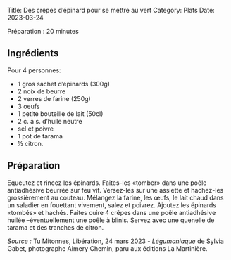 Title: Des crêpes d’épinard pour se mettre au vert
Category: Plats
Date: 2023-03-24

Préparation : 20 minutes

## Ingrédients

Pour 4 personnes:

* 1 gros sachet d’épinards (300g)
* 2 noix de beurre
* 2 verres de farine (250g)
* 3 oeufs
* 1 petite bouteille de lait (50cl)
* 2 c. à s. d’huile neutre
* sel et poivre
* 1 pot de tarama
* ½ citron.

## Préparation

Equeutez et rincez les épinards. Faites-les «tomber» dans une poêle antiadhésive beurrée sur feu
vif. Versez-les sur une assiette et hachez-les grossièrement au couteau. Mélangez la farine, les
œufs, le lait chaud dans un saladier en fouettant vivement, salez et poivrez. Ajoutez les épinards
«tombés» et hachés. Faites cuire 4 crêpes dans une poêle antiadhésive huilée –éventuellement une
poêle à blinis. Servez avec une quenelle de tarama et des tranches de citron.

*Source :* Tu Mitonnes, Libération, 24 mars 2023 - *Légumaniaque* de Sylvia Gabet,
photographe Aimery Chemin, paru aux éditions La Martinière.
